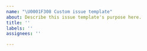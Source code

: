 ```yaml
---
name: "\U0001F308 Custom issue template"
about: Describe this issue template's purpose here.
title: ''
labels: ''
assignees: ''

---
```



